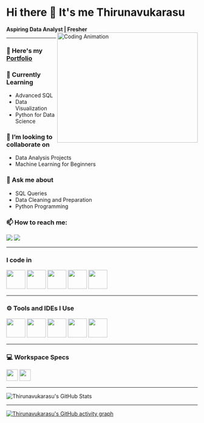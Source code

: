 # Hi there 👋 It's me **Thirunavukarasu**

**Aspiring Data Analyst | Fresher**  
<img align="right" width="370" height="290" src="https://i.pinimg.com/originals/47/f0/34/47f0342cec72b800463bf003eac1257e.gif" alt="Coding Animation">

---

### 🔭 Here's my [Portfolio](https://your-portfolio-link.com)

### 🌱 Currently Learning
- Advanced SQL
- Data Visualization
- Python for Data Science

### 👯 I’m looking to collaborate on
- Data Analysis Projects
- Machine Learning for Beginners

### 💬 Ask me about
- SQL Queries
- Data Cleaning and Preparation
- Python Programming

### 📫 How to reach me:
[<img src="https://img.shields.io/badge/LinkedIn-0077B5?style=for-the-badge&logo=linkedin&logoColor=white" />](https://linkedin.com/in/thiru11) 
[<img src="https://img.shields.io/badge/GitHub-181717?style=for-the-badge&logo=github&logoColor=white" />](https://github.com/Thiru11github)

---

### I code in
<img height="50" width="50" src="https://img.icons8.com/color/48/000000/python.png" /> <img height="50" width="50" src="https://img.icons8.com/color/48/000000/mysql-logo.png" /> <img height="50" width="50" src="https://img.icons8.com/color/48/000000/html-5.png" /> <img height="50" width="50" src="https://img.icons8.com/color/48/000000/css3.png" /> <img height="50" width="50" src="https://img.icons8.com/color/48/000000/javascript.png"/>

---

### ⚙️ Tools and IDEs I Use
<img height="50" width="50" src="https://img.icons8.com/color/48/000000/visual-studio-code-2019.png"/> <img height="50" width="50" src="https://img.icons8.com/color/48/000000/pycharm.png"/> <img height="50" width="50" src="https://img.icons8.com/color/48/000000/git.png"/> <img height="50" width="50" src="https://img.icons8.com/doodle/48/000000/adobe-photoshop.png"/> <img height="50" width="50" src="https://img.icons8.com/color/48/000000/notion--v1.png"/>

---

### 💻 Workspace Specs
<img height="30" src="https://img.shields.io/badge/Ubuntu-18.06-76257A?style=for-the-badge&logo=ubuntu&logoColor=white"/> 
<img height="30" src="https://img.shields.io/badge/Intel-i5-0071C5?style=for-the-badge&logo=intel&logoColor=white"/> 

---

![Thirunavukarasu's GitHub Stats](https://github-readme-stats.vercel.app/api?username=Thiru11github&theme=dark&show_icons=true&&hide=issues,contribs)

---

[![Thirunavukarasu's GitHub activity graph](https://github-readme-activity-graph.vercel.app/graph?username=Thiru11github&bg_color=000000&color=ffffff&line=51f565&point=ffffff&area=true&hide_border=true)](https://github.com/ashutosh00710/github-readme-activity-graph)
